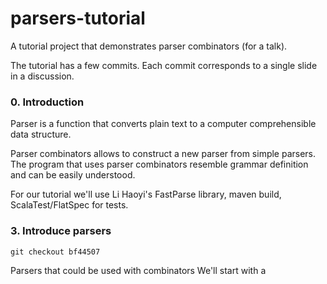 # parsers-tutorial

A tutorial project that demonstrates parser combinators (for a talk).

The tutorial has a few commits. Each commit corresponds to a single slide
in a discussion.

### 0. Introduction

Parser is a function that converts plain text to 
a computer comprehensible data structure.

Parser combinators allows to construct a new parser from simple parsers.
The program that uses parser combinators resemble grammar definition
and can be easily understood.

For our tutorial we'll use Li Haoyi's FastParse library, maven build, 
ScalaTest/FlatSpec for tests. 


### 3. Introduce parsers


    git checkout bf44507
Parsers that could be used with combinators
We'll start with a
